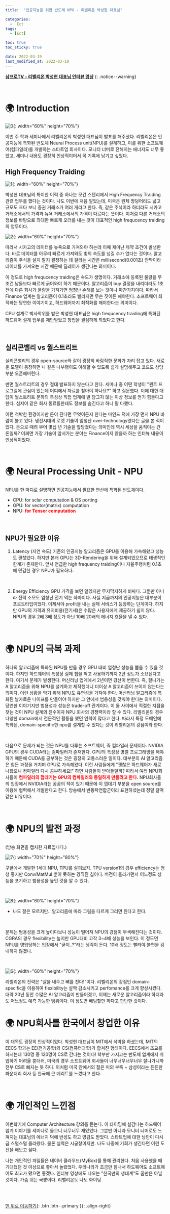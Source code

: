 ```yaml
---
title:  "인공지능을 위한 반도체 NPU - 리벨리온 박성현 대표님"

categories:
  -  Ect
tags:
  - [Ect]

toc: true
toc_sticky: true

date: 2022-03-19
last_modified_at: 2022-03-19
---
```


**[삼프로TV - 리벨리온 박성현 대표님 인터뷰 영상](https://www.youtube.com/watch?v=ZwiBhZ5Ianw)** 
{: .notice--warning}


<br>


# 🌍 Introduction

![0](https://user-images.githubusercontent.com/96368476/159123846-38f0475e-831b-45c9-b774-78c1ac5ad6e6.jpg){: width="60%" height="70%"}

이번 주 학과 세미나에서 리벨리온의 박성현 대표님이 발표를 해주셨다. 리벨리온은 인공지능에 특화된 반도체 Neural Process unit(NPU)를 설계하고, 이를 위한 소프트웨어(컴파일러)를 개발하는 스타트업 회사이다. 모니터 너머로 전해지는 에너지도 너무 좋았고, 세미나 내용도 굉장히 인상적이어서 꼭 기록에 남기고 싶었다.

## High Frequency Traiding

![1](https://user-images.githubusercontent.com/96368476/159131341-cb5f5143-04c7-4ce3-9eaf-f16d70a58b02.jpg){: width="60%" height="70%"}

박성현 대표님의 특이한 이력 중 하나는 모건 스탠리에서 High Frequency Traiding 관련 업무를 했다는 것이다. 나도 이번에 처음 알았는데, 미국은 원체 땅덩어리도 넓고 규모도 크다 보니 증권 거래소가 여러 개라고 한다. 즉, 같은 주식이라 하더라도 시카고 거래소에서의 가격과 뉴욕 거래소에서의 가격이 다르다는 뜻이다. 이처럼 다른 거래소의 정보를 바탕으로 최대한 빠르게 오더를 내는 것이 대표적인 high frequcency traiding의 업무이다. 

![2](https://user-images.githubusercontent.com/96368476/159131270-d120274d-e93e-426b-a384-fc4cc1bb61e6.png){: width="60%" height="70%"}

따라서 시카고의 데이터를 뉴욕으로 가져와야 하는데 이때 재미난 제약 조건이 발생한다. 바로 데이터를 아무리 빠르게 가져와도 빛의 속도를 넘길 수가 없다는 것이다. 알고리즘이 주식을 살지 팔지 결정하는 데 걸리는 시간은 millisecond(0.001초) 안짝이라 데이터를 가져오는 시간 때문에 딜레이가 생긴다는 의미이다. <br>

이 정도로 high frequcency traiding은 속도가 생명이다. 거래소에 등록된 물량을 무조건 남들보다 빠르게 긁어와야 하기 때문이다. 알고리즘이 buy 결정을 내리더라도 1초 전에 다른 회사가 물량을 가져가면 엄청난 손해를 보는 것이나 마찬가지이다. 따라서 Finance 업계는 알고리즘이 0.1초라도 빨라지면 무슨 짓이든 해야한다. 소프트웨어 최적화는 당연한 이야기이고, 하드웨어까지 최적화를 해야한다는 의미이다. <br>

CPU 설계로 박사학위를 받은 박성현 대표님은 high frequcency traiding에 특화된 하드웨어 설계 업무를 제안받았고 창업을 결심하게 되었다고 한다.

<br>

## 실리콘밸리 vs 월스트리트

실리콘밸리의 경우 open-source와 같이 굉장히 바람직한 문화가 자리 잡고 있다. 새로운 모델이 등장하면 나 같은 나부랭이도 이해할 수 있도록 쉽게 설명해주고 코드도 상당 부분 오픈해버린다.<br>

반면 월스트리트의 경우 절대 발표하지 않는다고 한다. 세미나 중 어떤 학생이 "퀀트 프로그램에 관심이 있는데 어디에서 자료를 찾아야 하나요?" 하고 질문했다. 이에 대한 대답이 월스트리트 문화의 특성상 직접 업계에 발 담그지 않는 이상 정보를 얻기 힘들다고 한다. 심지어 같은 회사 동료들한테도 정보를 숨긴다고 하니 말 다했다. <br>

이런 척박한 환경이지만 돈이 된다면 무엇이든지 한다는 마인드 덕에 가장 먼저 NPU 바람이 불고 있다. 냉전시대의 로켓 기술이 엄청난 over-technology였다는 글을 본 적이 있다. 돈으로 때려 부어 몇십 년 기술을 앞당겼다는 의미인데 역시 세상을 움직이는 건 돈일까? 어쩌면 가장 기술이 앞서가는 분야는 Finance이지 않을까 하는 인터뷰 내용이 인상적이었다.


<br>


# 🌍 Neural Processing Unit - NPU

NPU를 한 마디로 설명하면 인공지능에서 필요한 연산에 특화된 반도체이다. 

- CPU: for sclar computation & OS porting
- GPU: for vector(matrix) computation
- NPU: **<span style="color:red">for Tensor computation</span>**

<br>

## NPU가 필요한 이유

1. Latency (지연 속도)
 기존의 인공지능 알고리즘은 GPU를 이용해 가속해왔고 성능도 괜찮았다. 하지만 본래 GPU는 3D-Rendering을 위해 설계되었으므로 태생적인 한계가 존재한다. 앞서 언급한 high frequency traiding이나 자율주행처럼 0.1초에 민감한 경우 NPU가 필요하다.
 
 <br>

 2. Energy Efficiency
  GPU 가격을 보면 알겠지만 무지막지하게 비싸다. 그뿐만 아니라 전력 소모도 엄청난 전기 먹는 하마이다. 사실 지금까지의 인공지능은 대부분이 프로토타입이었다. 이제서야 profit을 내는 실제 서비스가 등장하는 단계이다. 하지만 GPU의 가격과 유지비용(전기세)은 수많은 사용자에게 제공하기 쉽지 않다. NPU의 경우 2배 3배 정도가 아닌 10배 20배의 에너지 효율을 낼 수 있다.


<br>


# 🌍 NPU의 극복 과제

하나의 알고리즘에 특화된 NPU를 만들 경우 GPU 대비 엄청난 성능을 뽑을 수 있을 것이다. 하지만 하드웨어의 특성상 실제 칩을 찍고 사용하기까지 2년 정도가 소요된다고 한다. 여기서 문제가 발생한다. 머신러닝 업계에서 2년이면 강산이 변한다. 즉, 잘나가는 A 알고리즘을 위해 NPU를 설계하고 제작했더니 더이상 A 알고리즘이 쓰이지 않는다는 의미다. 이런 상황을 막기 위해 NPU도 유연성을 가져야 한다. 머신러닝 알고리즘에 특화된 날카로운 나이프를 만들어야 하지만 그 안에서 범용성을 갖춰야 한다는 의미이다. 당연한 이야기지만 범용성과 성능은 trade-off 관계이다. 이 둘 사이에서 적절한 지점을 찾는 것이 NPU 설계의 진수이자 NPU 회사의 경쟁력이라 할 수 있다. 리벨리온의 경우 다양한 domain에서 전문적인 활동을 했던 인력이 많다고 한다. 따라서 특정 도메인에 특화된, domain-specific한 npu를 설계할 수 있다는 것이 리벨리온의 강점이라 한다.

<br>

다음으로 문제가 되는 것은 NPU를 다루는 소프트웨어, 즉 컴파일러 문제이다. NVIDIA GPU의 경우 CUDA라는 컴파일러가 존재한다. GPU의 특성상 병렬 프로그래밍을 해야하기 때문에 CUDA를 공부하는 것은 굉장히 고통스러운 일이다. 대부분의 AI 알고리즘은 힘든 과정을 거치며 GPU로 가속해왔다. 이런 사람들에게 "괜찮은 하드웨어가 새로 나왔으니 컴파일러 다시 공부하세요!" 하면 사람들이 받아들일까? 따라서 여러 NPU회사들이 **<span style="color:red">컴파일러의 껍데기는 GPU의 컴파일러와 동일하게 만들려고 한다.</span>** NPU회사들의 입장에서 NVIDIA라는 공공의 적이 있기 때문에 이 껍데기 부분을 open source를 이용해 협력해서 개발한다고 한다. 방송에서 반동탁연합군이라 표현하셨는데 정말 찰떡같은 비유이다. 



<br>


# 🌍 NPU의 발전 과정

(방송 화면을 캡처한 자료입니다.)

![7](https://user-images.githubusercontent.com/96368476/159135314-28c76336-435d-48bb-a3a5-cbca4dffa3df.png){: width="70%" height="80%"}

구글에서 개발한 1세대 NPU, TPU를 살펴보자. TPU version1의 경우 efficiency는 엄청 좋지만 Conv/MatMul 뿐이 못하는 경직된 칩이다. 버전이 올라가면서 어느정도 성능을 포기하고 범용성을 높인 것을 알 수 있다.

<br>

![8](https://user-images.githubusercontent.com/96368476/159135312-2fa8bca7-b012-4562-ae0f-6a8d31aeaaa9.png){: width="60%" height="70%"}

- 나도 잘은 모르지만.. 알고리즘에 따라 그림을 다르게 그리면 된다고 한다.

<br>

문제는 범용성을 크게 높이다보니 성능이 떨어져 NPU의 강점이 무색해진다는 것이다. CGRA의 경우 flexibility는 높지만 GPU대비 고작 3~4배 성능을 보인다. 이 정도면 NPU를 영업당하는 입장에서 "굳이..?"라는 생각이 든다. 10배 정도는 빨라야 불편을 감내하지 않겠나.

<br>

![6](https://user-images.githubusercontent.com/96368476/159135313-23d2660c-ffdd-4100-9f88-1491d7522752.png){: width="60%" height="70%"}

리벨리온의 전략은 "살을 내주고 뼈를 친다!"이다. 리벨리온의 강점인 domain-specific을 이용하여 flexibility는 살짝 감소시키고 perfomance를 크게 향상시켰다. 대략 20년 동안 수많은 AI 알고리즘이 만들어졌고, 이제는 새로운 알고리즘이라 하더라도 어느정도 예측 가능한 범위이다. 이 정도면 배팅할만 하다고 판단한 것이다. 


# 🌍 NPU회사를 한국에서 창업한 이유

이 대목도 굉장히 인상적이었다. 박성현 대표님이 MIT에서 석박을 하셨는데, MIT의 EECS 학과는 EE(전기공학)와 CS(컴퓨터과학)가 합쳐진 형태이다. EECS에서 조교를 하시는데 130명 중 120명이 CS로 간다는 것이다! 학부만 가지고는 반도체 업계에서 취업하기 어려울 뿐더러, 미국의 경우 소프트웨어 회사들이 너무너무너무너무 잘나가니까 전부 CS로 빠지는 듯 하다. 이처럼 미국 안에서의 젊은 피의 부족 + 삼성이라는 든든한 파운더리 회사 등 한국에 큰 메리트를 느꼈다고 한다.



<br>


# 🌍 개인적인 느낀점

이번학기에 Computer Architecture 강의를 듣는다.  이 타이밍에 실감나는 하드웨어 업계 이야기를 세미나로 들으니 너무너무 재밌었다. 그뿐만 아니라 모니터 너머로도 느껴지는 대표님의 에너지 덕에 반성도 하고 영감도 받았다. 스타트업에 대한 낭만이 다시금 스멀스멀 올라왔다. 물론 실력은 시궁창이지만. 나도 나중에 기회가 생긴다면 이런 도전을 해보고 싶다.<br>

나는 개인적인 파일들은 네이버 클라우드(MyBox)를 통해 관리한다. 처음 사용했을 때 기대했던 것 이상으로 좋아서 놀랐었다. 우리나라가 조금만 힘내서 하드웨어도 소프트웨어도 최고가 됐으면 좋겠다. 인터뷰 영상에도 나오는 "한국만의 생태계"도 꿈만은 아닐 것이다. 가슴 뛰는 국뽕이다. 리벨리온도 나도 화이팅

<br>
<br>

[맨 위로 이동하기](#){: .btn .btn--primary }{: .align-right}